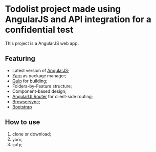 # Todolist project made using AngularJS and API integration for a confidential test

This project is a AngularJS web app.

## Featuring

* Latest version of [AngularJS](https://angularjs.org);
* [Yarn](https://yarnpkg.com/lang/en/) as package manager;
* [Gulp](https://gulpjs.com) for building;
* Folders-by-Feature structure;
* Component-based design;
* [AngularUI Router](http://angular-ui.github.io/ui-router/) for client-side routing;
* [Browsersync](https://browsersync.io/);
* [Bootstrap](https://getbootstrap.com)

## How to use

1. clone or download;
2. `yarn`;
3. `gulp`;
